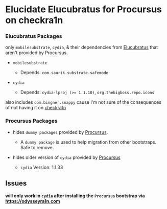 # Elucidate Elucubratus for Procursus on checkra1n

### Elucubratus Packages

only `mobilesubstrate`, `cydia`, & their dependencies from [Elucubratus](https://apt.bingner.com) that aren't provided by Procursus.

  * `mobilesubstrate`
  
    * Depends: `com.saurik.substrate.safemode`
   
  * `cydia`
    
    * Depends: `cydia-lproj (>= 1.1.10)`, `org.thebigboss.repo.icons`
     
also includes `com.bingner.snappy` cause I'm not sure of the consequences of not having it on [checkra1n](https://checkra.in)
   
### Procursus Packages

 * hides `dummy packages` provided by [Procursus](https://github.com/ProcursusTeam/Procursus/blob/master/build_tools/make_dummy.sh).

   * A `dummy package` is used to help migration from other bootstraps. Safe to remove.
    
 * hides older version of `cydia` provided by [Procursus](https://github.com/ProcursusTeam/repo/blob/master/pool/main/iphoneos-arm64/1600/cydia_1.1.33_iphoneos-arm.deb)
    
   * `cydia` Version: 1.1.33


## Issues

**will only work in `cydia` after installing the `Procursus` bootstrap via https://odysseyra1n.com**
